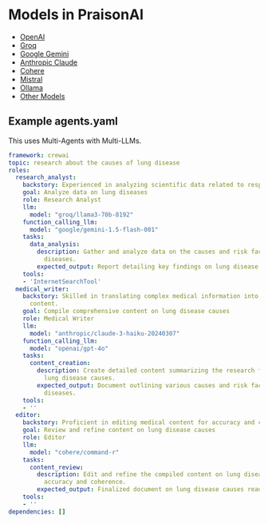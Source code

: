 # Models in PraisonAI

- [OpenAI](models/openai.md)
- [Groq](models/groq.md)
- [Google Gemini](models/google.md)
- [Anthropic Claude](models/anthropic.md)
- [Cohere](models/cohere.md)
- [Mistral](models/mistral.md)
- [Ollama](models/ollama.md)
- [Other Models](models/other.md)


## Example agents.yaml

This uses Multi-Agents with Multi-LLMs.

```yaml
framework: crewai
topic: research about the causes of lung disease
roles:
  research_analyst:
    backstory: Experienced in analyzing scientific data related to respiratory health.
    goal: Analyze data on lung diseases
    role: Research Analyst
    llm:  
      model: "groq/llama3-70b-8192"
    function_calling_llm: 
      model: "google/gemini-1.5-flash-001"
    tasks:
      data_analysis:
        description: Gather and analyze data on the causes and risk factors of lung
          diseases.
        expected_output: Report detailing key findings on lung disease causes.
    tools:
    - 'InternetSearchTool'
  medical_writer:
    backstory: Skilled in translating complex medical information into accessible
      content.
    goal: Compile comprehensive content on lung disease causes
    role: Medical Writer
    llm:  
      model: "anthropic/claude-3-haiku-20240307"
    function_calling_llm: 
      model: "openai/gpt-4o"
    tasks:
      content_creation:
        description: Create detailed content summarizing the research findings on
          lung disease causes.
        expected_output: Document outlining various causes and risk factors of lung
          diseases.
    tools:
    - ''
  editor:
    backstory: Proficient in editing medical content for accuracy and clarity.
    goal: Review and refine content on lung disease causes
    role: Editor
    llm:  
      model: "cohere/command-r"
    tasks:
      content_review:
        description: Edit and refine the compiled content on lung disease causes for
          accuracy and coherence.
        expected_output: Finalized document on lung disease causes ready for dissemination.
    tools:
    - ''
dependencies: []
```